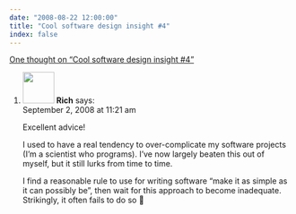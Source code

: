 ```yaml
---
date: "2008-08-22 12:00:00"
title: "Cool software design insight #4"
index: false
---
```


[One thought on &ldquo;Cool software design insight #4&rdquo;](/lemire/blog/2008/08-22-cool-software-design-insight-4)

<ol class="comment-list">
<li id="comment-50128" class="comment even thread-even depth-1">
<div class="comment-author vcard">
<img alt src="https://secure.gravatar.com/avatar/8cbf679e674be5ab39e4f0613779e47f?s=56&#038;d=mm&#038;r=g" srcset="https://secure.gravatar.com/avatar/8cbf679e674be5ab39e4f0613779e47f?s=112&#038;d=mm&#038;r=g 2x" class="avatar avatar-56 photo" height="56" width="56" decoding="async" /> <b class="fn">Rich</b> <span class="says">says:</span> </div>
<div class="comment-metadata"><time datetime="2008-09-02T11:21:01+00:00">September 2, 2008 at 11:21 am</time></a> </div>
<div class="comment-content">
<p>Excellent advice! </p>
<p>I used to have a real tendency to over-complicate my software projects (I&rsquo;m a scientist who programs). I&rsquo;ve now largely beaten this out of myself, but it still lurks from time to time. </p>
<p>I find a reasonable rule to use for writing software &ldquo;make it as simple as it can possibly be&rdquo;, then wait for this approach to become inadequate. Strikingly, it often fails to do so 🙂</p>
</div>
</li>
</ol>
